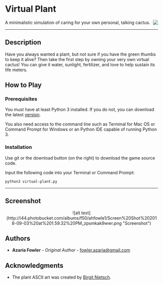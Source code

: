 
# Virtual Plant
<img align="right" src="http://i44.photobucket.com/albums/f50/ahfowle1/Screen%20Shot%202018-09-03%20at%201.41.52%20PM_zpsvt2zyev8.png">
A minimalistic simulation of caring for your own personal, talking cactus.

---

## Description
Have you always wanted a plant, but not sure if you have the green thumbs to keep it alive? 
Then take the first step by owning your very own virtual cactus! You can give it water, sunlight, fertilizer, and love to help sustain its life meters.

## How to Play

### Prerequisites
You must have at least Python 3 installed. If you do not, you can download the latest [version](https://www.python.org/downloads/release/python-370/).

You also need access to the command line such as Terminal for Mac OS or Command Prompt for Windows or an Python IDE capable of running Python 3.

### Installation
Use git or the download button (on the right) to download the game source code.

Input the following code into your Terminal or Command Prompt:
```
python3 virtual-plant.py
```
---
## Screenshot 
<p align="center">
![alt text](http://i44.photobucket.com/albums/f50/ahfowle1/Screen%20Shot%202018-09-03%20at%201.59.32%20PM_zpsmkak9wwr.png "Screenshot")
  </p>

## Authors

* **Azaria Fowler** - *Original Author* - fowler.azaria@gmail.com


## Acknowledgments

* The plant ASCII art was created by [Birgit Nietsch](https://www.asciiart.eu/plants/cactus).

